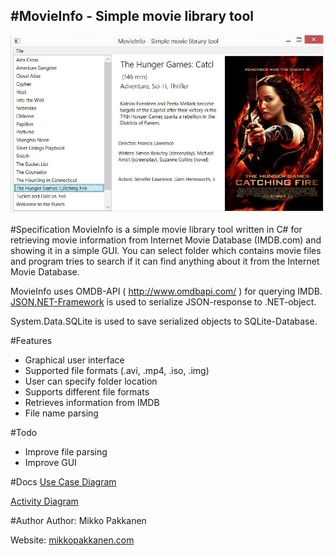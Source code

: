 #MovieInfo - Simple movie library tool
------------------------
![MovieInfo Main View](doc/movieInfo.JPG)


#Specification
MovieInfo is a simple movie library tool written in C# for retrieving movie information from
Internet Movie Database (IMDB.com) and showing it in a simple GUI. You can select folder which contains movie files and program tries to search if it can find anything about it from the Internet Movie Database.

MovieInfo uses OMDB-API ( http://www.omdbapi.com/ ) for querying IMDB.
[JSON.NET-Framework](http://www.newtonsoft.com/json) is used to serialize JSON-response to .NET-object.

System.Data.SQLite is used to save serialized objects to SQLite-Database.

#Features
- Graphical user interface
- Supported file formats (.avi, .mp4, .iso, .img)
- User can specify folder location
- Supports different file formats
- Retrieves information from IMDB
- File name parsing

#Todo
- Improve file parsing
- Improve GUI

#Docs
[Use Case Diagram](doc/useCaseDiagram.JPG)

[Activity Diagram](doc/activityDiagram.jpg)

#Author
Author: Mikko Pakkanen

Website: [mikkopakkanen.com](http://mikkopakkanen.com)
